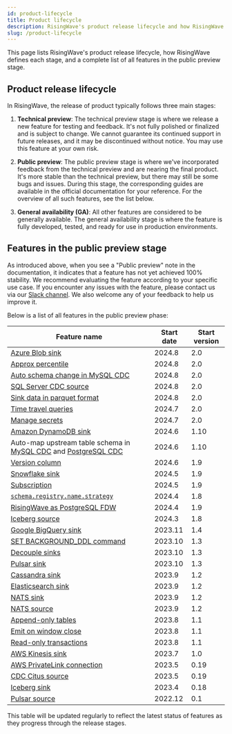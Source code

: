 ```yaml
---
id: product-lifecycle
title: Product lifecycle
description: RisingWave's product release lifecycle and how RisingWave defines each stage.
slug: /product-lifecycle
---
```


This page lists RisingWave's product release lifecycle, how RisingWave defines each stage, and a complete list of all features in the public preview stage.

## Product release lifecycle

In RisingWave, the release of product typically follows three main stages:

1. **Technical preview**: The technical preview stage is where we release a new feature for testing and feedback. It's not fully polished or finalized and is subject to change. We cannot guarantee its continued support in future releases, and it may be discontinued without notice. You may use this feature at your own risk.

2. **Public preview**: The public preview stage is where we've incorporated feedback from the technical preview and are nearing the final product. It's more stable than the technical preview, but there may still be some bugs and issues. During this stage, the corresponding guides are available in the official documentation for your reference. For the overview of all such features, see the list below.

3. **General availability (GA)**: All other features are considered to be generally available. The general availability stage is where the feature is fully developed, tested, and ready for use in production environments.

## Features in the public preview stage

As introduced above, when you see a "Public preview" note in the documentation, it indicates that a feature has not yet achieved 100% stability. We recommend evaluating the feature according to your specific use case. If you encounter any issues with the feature, please contact us via our [Slack channel](https://www.risingwave.com/slack). We also welcome any of your feedback to help us improve it. 

Below is a list of all features in the public preview phase:

| Feature name            | Start date | Start version |
|---------------------------|------------|---------------|
| [Azure Blob sink](/docs/next/sink-to-azure-blob)|2024.8|2.0|
| [Approx percentile](/docs/next/sql-function-aggregate/#approx_percentile) | 2024.8     | 2.0           |
| [Auto schema change in MySQL CDC](/docs/next/ingest-from-mysql-cdc/#automatically-change-schema) | 2024.8     | 2.0           |
| [SQL Server CDC source](/docs/next/ingest-from-sqlserver-cdc/) | 2024.8    | 2.0         |
| [Sink data in parquet format](/docs/next/data-delivery/#sink-data-in-parquet-format) | 2024.8     | 2.0           |
| [Time travel queries](/docs/next/time-travel-queries/)         | 2024.7    | 2.0         |
| [Manage secrets](/docs/next/manage-secrets/)                   | 2024.7    | 2.0         |
| [Amazon DynamoDB sink](/docs/next/sink-to-dynamodb/)           | 2024.6    | 1.10        |
| Auto-map upstream table schema in [MySQL CDC](/docs/next/ingest-from-mysql-cdc/#automatically-map-upstream-table-schema) and [PostgreSQL CDC](/docs/next/ingest-from-postgres-cdc/#automatically-map-upstream-table-schema) | 2024.6     | 1.10          |
| [Version column](/docs/next/sql-create-table/)                | 2024.6  | 1.9      |
| [Snowflake sink](/docs/next/sink-to-snowflake/)                | 2024.5    | 1.9         |
| [Subscription](/docs/next/subscription)                        | 2024.5    | 1.9         |
| [`schema.registry.name.strategy`](/docs/next/supported-sources-and-formats/) | 2024.4  | 1.8      |
| [RisingWave as PostgreSQL FDW](/docs/next/risingwave-as-postgres-fdw/) | 2024.4  | 1.9      |
| [Iceberg source](/docs/next/ingest-from-iceberg/)             | 2024.3  | 1.8     |
| [Google BigQuery sink](/docs/next/sink-to-bigquery/)           | 2023.11   | 1.4         |
| [SET BACKGROUND_DDL command](/docs/next/sql-set-background-ddl/) | 2023.10  | 1.3      |
| [Decouple sinks](/docs/next/data-delivery/#sink-decoupling)    | 2023.10   | 1.3         |
| [Pulsar sink](/docs/next/sink-to-pulsar/)                     | 2023.10  | 1.3     |
| [Cassandra sink](/docs/next/sink-to-cassandra/)               | 2023.9 | 1.2     |
| [Elasticsearch sink](/docs/next/sink-to-elasticsearch/)       | 2023.9 | 1.2      |
| [NATS sink](/docs/next/sink-to-nats/)                         | 2023.9  | 1.2      |
| [NATS source](/docs/next/ingest-from-nats/)                   | 2023.9  | 1.2      |
| [Append-only tables](/docs/next/sql-create-table/)            | 2023.8  | 1.1      |
| [Emit on window close](/docs/next/emit-on-window-close/)      | 2023.8  | 1.1      |
| [Read-only transactions](/docs/next/sql-start-transaction)| 2023.8  | 1.1      |
| [AWS Kinesis sink](/docs/next/sink-to-aws-kinesis/)           | 2023.7  | 1.0     |
| [AWS PrivateLink connection](/docs/next/sql-create-connection/) | 2023.5  | 0.19     |
| [CDC Citus source](/docs/next/ingest-from-citus-cdc/)         | 2023.5  | 0.19     |
| [Iceberg sink](/docs/next/sink-to-iceberg/)                   | 2023.4 | 0.18      |
| [Pulsar source](/docs/next/ingest-from-pulsar/)               | 2022.12  | 0.1     |

This table will be updated regularly to reflect the latest status of features as they progress through the release stages.
